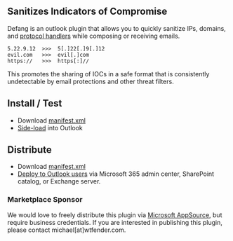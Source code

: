 ## Sanitizes Indicators of Compromise

Defang is an outlook plugin that allows you to quickly sanitize IPs, domains, and [protocol handlers](https://en.wikipedia.org/wiki/List_of_URI_schemes) while composing or receiving emails.

```
5.22.9.12  >>>  5[.]22[.]9[.]12
evil.com   >>>  evil[.]com
https://   >>>  https[:]//
```

This promotes the sharing of IOCs in a safe format that is consistently undetectable by email protections and other threat filters.

## Install / Test

- Download [manifest.xml](https://raw.githubusercontent.com/TheScreamTeam/defang/master/manifest.xml)
- [Side-load](https://docs.microsoft.com/en-us/office/dev/add-ins/outlook/sideload-outlook-add-ins-for-testing) into Outlook

## Distribute

- Download [manifest.xml](https://raw.githubusercontent.com/TheScreamTeam/defang/master/manifest.xml)
- [Deploy to Outlook users](https://docs.microsoft.com/en-us/office/dev/add-ins/publish/publish) via Microsoft 365 admin center, SharePoint catalog, or Exchange server.

### Marketplace Sponsor

We would love to freely distribute this plugin via [Microsoft AppSource](https://appsource.microsoft.com/), but require business credentials. If you are interested in publishing this plugin, please contact michael[at]wtfender.com.